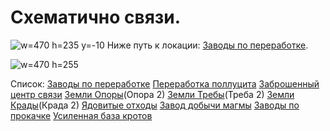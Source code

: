 # Схематично связи.
![w=470 h=235 y=-10](img/sys/world/map/fight.jpg)
Ниже путь к локации: [Заводы по переработке](/sys/world/map/fight/21).

![w=470 h=255](img/sys/world/map/common2.jpg)

Список:
[Заводы по переработке](/sys/world/map/fight/21)
[Переработка поллуцита](/sys/world/map/fight/22)
[Заброшенный центр связи](/sys/world/map/fight/23)
[Земли Опоры](/sys/world/map/fight/24)(Опора 2)
[Земли Требы](/sys/world/map/fight/25)(Треба 2)
[Земли Крады](/sys/world/map/fight/26)(Крада 2)
[Ядовитые отходы](/sys/world/map/fight/28)
[Завод добычи магмы](/sys/world/map/fight/30)
[Заводы по прокачке](/sys/world/map/fight/31)
[Усиленная база кротов](/sys/world/map/fight/50)
